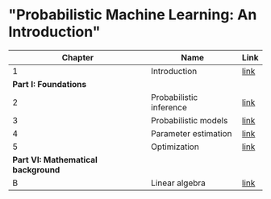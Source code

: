 # "Probabilistic Machine Learning: An Introduction"

[intro-html]: https://github.com/probml/pyprobml/blob/master/book1/intro
[probinf-html]: https://github.com/probml/pyprobml/tree/master/book1/prob_inference
[prob-models-html]: https://github.com/probml/pyprobml/tree/master/book1/prob_models
[param-est-html]: https://github.com/probml/pyprobml/tree/master/book1/param_est
[opt-html]: https://github.com/probml/pyprobml/tree/master/book1/optimization
[linalg-html]: https://github.com/probml/pyprobml/tree/master/book1/linalg

|Chapter|Name|Link|
|-|----|----|
|1|Introduction|[link][intro-html]
|<b>Part I: Foundations</b>|||
|2|Probabilistic inference|[link][probinf-html]
|3|Probabilistic models|[link][prob-models-html]
|4|Parameter estimation|[link][param-est-html]
|5|Optimization|[link][opt-html]
|<b>Part VI: Mathematical background</b>|||
|B|Linear algebra|[link][linalg-html]

<!--
* [Ch. 1: Introduction](https://github.com/probml/pyprobml/blob/master/book1/intro/README.md)
* [Ch. 5: Optimization](https://github.com/probml/pyprobml/blob/master/book1/optimization/README.md)
-->


<!--
https://stackoverflow.com/questions/24580042/github-markdown-are-macros-and-variables-possible
-->
